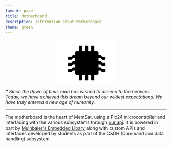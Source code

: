 ```yaml
---
layout: page
title: Motherboard
description: Information about Motherboard
theme: green
---
```


<img src='/assets/images/chip.svg' style='height:140px; margin-left:auto; margin-right:auto; display:block;' />

***"*** *Since the dawn of time, man has wished to ascend to the heavens. Today, we have achieved this dream beyond our wildest expectations. We have truly entered a new age of humanity.*

---

The motherboard is the heart of MemSat, using a Pic24 microcontroller and interfacing with the various subsystems through [our api](/docs/api/). It is powered in part by [Mulhbaier's Embedded Libary](https://gitlab.com/memsat/Embedded-Library) along with custom APIs and interfaces developed by students as part of the C&DH (Command and data handling) subsystem.